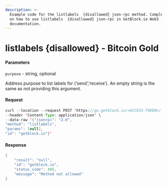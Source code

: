 ```yaml
---
description: >-
  Example code for the listlabels  {disallowed} json-rpc method. Сomplete guide
  on how to use listlabels  {disallowed} json-rpc in GetBlock.io Web3
  documentation.
---
```


# listlabels {disallowed} - Bitcoin Gold

#### Parameters

`purpose` - string, optional

Address purpose to list labels for (‘send’,’receive’). An empty string is the same as not providing this argument.

#### Request

```java
curl --location --request POST 'https://go.getblock.io/<ACCESS-TOKEN>/' \
--header 'Content-Type: application/json' \
--data-raw '{"jsonrpc": "2.0",
"method": "listlabels",
"params": [null],
"id": "getblock.io"}'
```

#### Response

```java
{
    "result": "null",
    "id": "getblock.io",
    "status_code": 405,
    "message": "Method not allowed"
}
```
